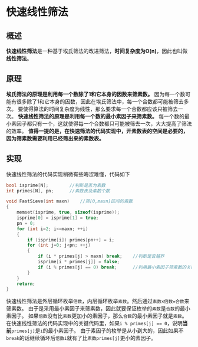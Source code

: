 # 快速线性筛法

## 概述

**快速线性筛法**是一种基于埃氏筛法的改进筛法，**时间复杂度为O(n)**，因此也叫做**线性筛法**。

## 原理

**埃氏筛法的原理是利用每一个数除了1和它本身的因数来筛素数。**
因为每一个数可能有很多除了1和它本身的因数，因此在埃氏筛法中，每一个合数都可能被筛去多次。
要使得算法的时间复杂度为线性，那么要求每一个合数都应该只被筛去一次。
**快速线性筛法的原理是利用每一个数的最小素因子来筛素数。**
每一个数的最小素因子都只有一个，这就使得每一个合数都只可能被筛去一次，大大提高了筛法的效率。
**值得一提的是，在快速筛法的代码实现中，开素数表的空间是必要的，因为筛素数需要利用已经筛出来的素数表。**

## 实现

快速线性筛法的代码实现稍微有些晦涩难懂，代码如下
```cpp
bool isprime[N];        //判断是否为素数
int primes[N], pn;      //素数表及素数个数

void FastSieve(int maxn)    //筛[0,maxn]区间的素数
{
    memset(isprime, true, sizeof(isprime));
    isprime[0] = isprime[1] = true;
    pn = 0;
    for (int i=2; i<=maxn; ++i)
    {
        if (isprime[i]) primes[pn++] = i;
        for (int j=0; j<pn; ++j)
        {
            if (i * primes[j] > maxn) break;    //判断是否越界
            isprime[i * primes[j]] = false;
            if (i % primes[j] == 0) break;      //利用最小素因子筛素数的关键
        }
    }
    return;
}
```
快速线性筛法是外层循环枚举`倍数`，内层循环枚举`素数`。然后通过`素数×倍数=合数`来筛素数。
由于是采用最小素因子来筛素数，因此就要保证枚举的`素数`是`合数`的最小素因子。
如果`倍数`没有比`素数`更加小的素因子，那么`合数`的最小素因子就是`素数`。
在快速线性筛法的代码实现中的关键代码里，如果`i % primes[j] == 0`，说明**当前**`primes[j]`是`i`的最小素因子。
由于素因子的枚举是从小到大的，因此如果不`break`的话继续循环后`倍数i`就有了比`素数primes[j]`更小的素因子。
